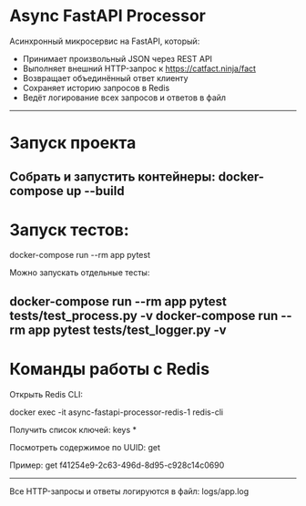 # Async FastAPI Processor

Асинхронный микросервис на FastAPI, который:
- Принимает произвольный JSON через REST API
- Выполняет внешний HTTP-запрос к https://catfact.ninja/fact
- Возвращает объединённый ответ клиенту
- Сохраняет историю запросов в Redis
- Ведёт логирование всех запросов и ответов в файл

---

# Запуск проекта

Собрать и запустить контейнеры:
docker-compose up --build
---

# Запуск тестов:

docker-compose run --rm app pytest

Можно запускать отдельные тесты:

docker-compose run --rm app pytest tests/test_process.py -v
docker-compose run --rm app pytest tests/test_logger.py -v
---

# Команды работы с Redis

Открыть Redis CLI:

docker exec -it async-fastapi-processor-redis-1 redis-cli

Получить список ключей:
keys *

Посмотреть содержимое по UUID:
get <uuid>

Пример:
get f41254e9-2c63-496d-8d95-c928c14c0690

---
Все HTTP-запросы и ответы логируются в файл:
logs/app.log
